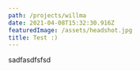 ```yaml
---
path: /projects/willma
date: 2021-04-08T15:32:30.916Z
featuredImage: /assets/headshot.jpg
title: Test :)
---
```

sadfasdfsfsd